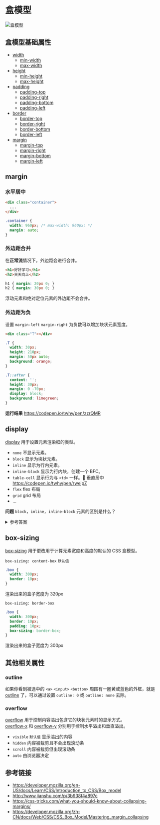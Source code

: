 # 盒模型

![盒模型](https://mdn.mozillademos.org/files/13647/box-model-standard-small.png)

## 盒模型基础属性

* [width](https://developer.mozilla.org/en-US/docs/Web/CSS/width)
  - [min-width](https://developer.mozilla.org/en-US/docs/Web/CSS/min-width)
  - [max-width](https://developer.mozilla.org/en-US/docs/Web/CSS/max-width)
* [height](https://developer.mozilla.org/en-US/docs/Web/CSS/height)
  - [min-height](https://developer.mozilla.org/en-US/docs/Web/CSS/min-height)
  - [max-height](https://developer.mozilla.org/en-US/docs/Web/CSS/max-height)
* [padding](https://developer.mozilla.org/en-US/docs/Web/CSS/padding)
  - [padding-top](https://developer.mozilla.org/en-US/docs/Web/CSS/padding-top)
  - [padding-right](https://developer.mozilla.org/en-US/docs/Web/CSS/padding-right)
  - [padding-bottom](https://developer.mozilla.org/en-US/docs/Web/CSS/padding-bottom)
  - [padding-left](https://developer.mozilla.org/en-US/docs/Web/CSS/padding-left)
* [border](https://developer.mozilla.org/en-US/docs/Web/CSS/border)
  - [border-top](https://developer.mozilla.org/en-US/docs/Web/CSS/border-top)
  - [border-right](https://developer.mozilla.org/en-US/docs/Web/CSS/border-right)
  - [border-bottom](https://developer.mozilla.org/en-US/docs/Web/CSS/border-bottom)
  - [border-left](https://developer.mozilla.org/en-US/docs/Web/CSS/border-left)
* [margin](https://developer.mozilla.org/en-US/docs/Web/CSS/margin)
  - [margin-top](https://developer.mozilla.org/en-US/docs/Web/CSS/margin-top)
  - [margin-right](https://developer.mozilla.org/en-US/docs/Web/CSS/margin-right)
  - [margin-bottom](https://developer.mozilla.org/en-US/docs/Web/CSS/margin-bottom)
  - [margin-left](https://developer.mozilla.org/en-US/docs/Web/CSS/margin-left)

## margin
### 水平居中
```html
<div class="container">
  ...
</div>
```
```css
.container {
  width: 960px; /* max-width: 960px; */
  margin: auto;
}
```
### 外边距合并
在**正常流**情况下，外边距会进行合并。
```html
<h1>好好学习</h1>
<h2>天天向上</h2>
```
```css
h1 { margin: 20px 0; }
h2 { margin: 30px 0; }
```
浮动元素和绝对定位元素的外边距不会合并。

### 外边距为负
设置 `margin-left` `margin-right` 为负数可以增加块状元素宽度。
```html
<div class="T"></div>
```
```css
.T {
  width: 30px;
  height: 210px;
  margin: 50px auto;
  background: orange;
}

.T::after {
  content: '';
  height: 30px;
  margin: 0 -70px;
  display: block;
  background: limegreen;
}
```
**运行结果** https://codepen.io/twhy/pen/zzrQMR

## display
[display](https://developer.mozilla.org/en-US/docs/Web/CSS/display) 用于设置元素渲染框的类型。
* `none` 不显示元素。
* `block` 显示为块状元素。
* `inline` 显示为行内元素。
* `inline-block` 显示为行内块，创建一个 BFC。
* `table-cell` 显示行为与 `<td>` 一样。🌰 垂直居中 https://codepen.io/twhy/pen/rwejpZ
* `flex` flex 布局
* `grid` grid 布局
* ...

**问题** `block`，`inline`，`inline-block` 元素的区别是什么？
<details>
  <summary>参考答案</summary>
  <p>
    block 元素独占一行，宽度沾满父元素宽度。可以设置 width, height, padding, margin 属性。如 div p ul 等。
    block 元素可以包含其他 block 元素和 inline 元素，比较特别的是 &lt;p&gt; 只能包含 inline 元素。
  </p>
  <p>
    inline 元素不换行，宽度由其内容决定。设置 width, height 无效。如 span em strong 等。
    设置水平方向 padding(padding-left, padding-right) 和 margin(margin-left, margin-right) 有效，
    垂直方向的 padding(padding-top, padding-bottom)，margin(margin-top, margin-bottom) 无效。
  </p>
  <p>
    inline-block 元素不换行，设置 width, height, padding, margin 属性有效。
    由于 inline-block 元素会产生新的 BFC，因此可以包含浮动。
  </p>
</details>

## box-sizing
[box-sizing](https://developer.mozilla.org/en-US/docs/Web/CSS/box-sizing) 用于更改用于计算元素宽度和高度的默认的 CSS 盒模型。  

`box-sizing: content-box` `默认值`
```css
.box {
  width: 300px;
  border: 10px;
}
```
渲染出来的盒子宽度为 320px

`box-sizing: border-box`
```css
.box {
  width: 300px;
  border: 10px;
  padding: 10px;
  box-sizing: border-box;
}
```
渲染出来的盒子宽度为 300px

## 其他相关属性
### outline
如果你看到被选中的 `<a>` `<input>` `<button>` 周围有一圈黄或蓝色的外框，就是 [outline](https://developer.mozilla.org/en-US/docs/Web/CSS/outline)   了，可以通过设置 `outline: 0` 或 `outline: none` 去除。

### overflow
[overflow](https://developer.mozilla.org/en-US/docs/Web/CSS/overflow) 用于控制内容溢出包含它的块状元素时的显示方式。  
[overflow-x](https://developer.mozilla.org/en-US/docs/Web/CSS/overflow-x) 和 [overflow-y](https://developer.mozilla.org/en-US/docs/Web/CSS/overflow-y) 分别用于控制水平溢出和垂直溢出。
* `visible` `默认值` 显示溢出的内容
* `hidden` 内容被裁剪且不会出现滚动条
* `scroll` 内容被裁剪但出现滚动条
* `auto` 由浏览器决定

## 参考链接
* https://developer.mozilla.org/en-US/docs/Learn/CSS/Introduction_to_CSS/Box_model
* http://www.jianshu.com/p/3b938f4a897c
* https://css-tricks.com/what-you-should-know-about-collapsing-margins/
* https://developer.mozilla.org/zh-CN/docs/Web/CSS/CSS_Box_Model/Mastering_margin_collapsing
